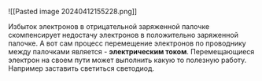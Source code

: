
![[Pasted image 20240412155228.png]]

Избыток электронов в отрицательной заряженной палочке скомпенсирует недостачу электронов в положительно заряженной палочке. А вот сам процесс перемещение электронов по проводнику между палочками является - **электрическим током**. 
Перемещающиеся электрон на своем пути может выполнить какую то полезную работу. Например заставить светиться светодиод. 